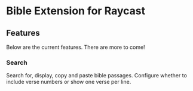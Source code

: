 # Bible Extension for Raycast

## Features

Below are the current features. There are more to come!

### Search

Search for, display, copy and paste bible passages. Configure whether to include verse numbers or show one verse per line.
